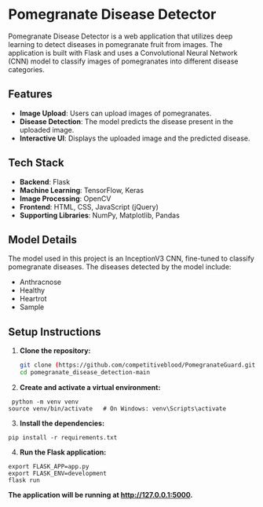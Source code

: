 # Pomegranate Disease Detector

Pomegranate Disease Detector is a web application that utilizes deep learning to detect diseases in pomegranate fruit from images. The application is built with Flask and uses a Convolutional Neural Network (CNN) model to classify images of pomegranates into different disease categories.

## Features

- **Image Upload**: Users can upload images of pomegranates.
- **Disease Detection**: The model predicts the disease present in the uploaded image.
- **Interactive UI**: Displays the uploaded image and the predicted disease.

## Tech Stack

- **Backend**: Flask
- **Machine Learning**: TensorFlow, Keras
- **Image Processing**: OpenCV
- **Frontend**: HTML, CSS, JavaScript (jQuery)
- **Supporting Libraries**: NumPy, Matplotlib, Pandas

## Model Details

The model used in this project is an InceptionV3 CNN, fine-tuned to classify pomegranate diseases. The diseases detected by the model include:
- Anthracnose
- Healthy
- Heartrot
- Sample

## Setup Instructions

1. **Clone the repository:**
   ```sh
   git clone (https://github.com/competitiveblood/PomegranateGuard.git)
   cd pomegranate_disease_detection-main

2. **Create and activate a virtual environment:**
```
 python -m venv venv
source venv/bin/activate   # On Windows: venv\Scripts\activate
```

3. **Install the dependencies:**
```
pip install -r requirements.txt
```

4. **Run the Flask application:**
```
export FLASK_APP=app.py
export FLASK_ENV=development
flask run
```
**The application will be running at http://127.0.0.1:5000.**
